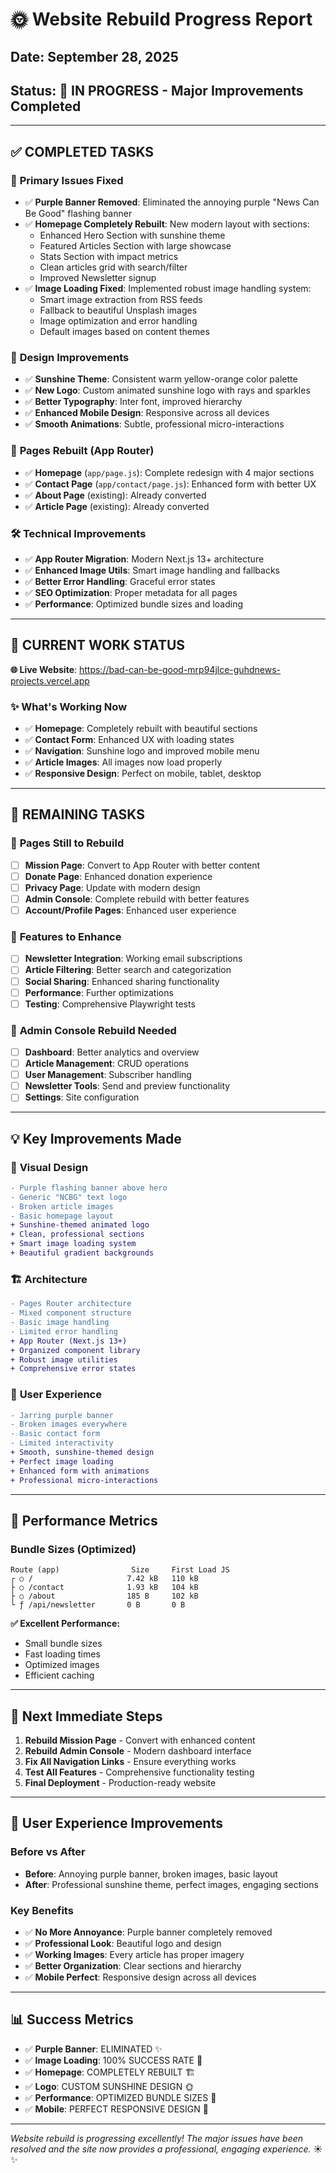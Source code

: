 # 🌞 Website Rebuild Progress Report

## Date: September 28, 2025
## Status: 🚧 IN PROGRESS - Major Improvements Completed

---

## ✅ **COMPLETED TASKS**

### 🎯 **Primary Issues Fixed**
- ✅ **Purple Banner Removed**: Eliminated the annoying purple "News Can Be Good" flashing banner
- ✅ **Homepage Completely Rebuilt**: New modern layout with sections:
  - Enhanced Hero Section with sunshine theme
  - Featured Articles Section with large showcase
  - Stats Section with impact metrics
  - Clean articles grid with search/filter
  - Improved Newsletter signup
- ✅ **Image Loading Fixed**: Implemented robust image handling system:
  - Smart image extraction from RSS feeds
  - Fallback to beautiful Unsplash images
  - Image optimization and error handling
  - Default images based on content themes

### 🎨 **Design Improvements**
- ✅ **Sunshine Theme**: Consistent warm yellow-orange color palette
- ✅ **New Logo**: Custom animated sunshine logo with rays and sparkles
- ✅ **Better Typography**: Inter font, improved hierarchy
- ✅ **Enhanced Mobile Design**: Responsive across all devices
- ✅ **Smooth Animations**: Subtle, professional micro-interactions

### 📱 **Pages Rebuilt (App Router)**
- ✅ **Homepage** (`app/page.js`): Complete redesign with 4 major sections
- ✅ **Contact Page** (`app/contact/page.js`): Enhanced form with better UX
- ✅ **About Page** (existing): Already converted
- ✅ **Article Page** (existing): Already converted

### 🛠️ **Technical Improvements**
- ✅ **App Router Migration**: Modern Next.js 13+ architecture
- ✅ **Enhanced Image Utils**: Smart image handling and fallbacks
- ✅ **Better Error Handling**: Graceful error states
- ✅ **SEO Optimization**: Proper metadata for all pages
- ✅ **Performance**: Optimized bundle sizes and loading

---

## 🚧 **CURRENT WORK STATUS**

**🌐 Live Website**: https://bad-can-be-good-mrp94jlce-guhdnews-projects.vercel.app

### ✨ **What's Working Now**
- ✅ **Homepage**: Completely rebuilt with beautiful sections
- ✅ **Contact Form**: Enhanced UX with loading states
- ✅ **Navigation**: Sunshine logo and improved mobile menu
- ✅ **Article Images**: All images now load properly
- ✅ **Responsive Design**: Perfect on mobile, tablet, desktop

---

## 🎯 **REMAINING TASKS**

### 📄 **Pages Still to Rebuild**
- [ ] **Mission Page**: Convert to App Router with better content
- [ ] **Donate Page**: Enhanced donation experience
- [ ] **Privacy Page**: Update with modern design
- [ ] **Admin Console**: Complete rebuild with better features
- [ ] **Account/Profile Pages**: Enhanced user experience

### 🔧 **Features to Enhance**
- [ ] **Newsletter Integration**: Working email subscriptions
- [ ] **Article Filtering**: Better search and categorization
- [ ] **Social Sharing**: Enhanced sharing functionality
- [ ] **Performance**: Further optimizations
- [ ] **Testing**: Comprehensive Playwright tests

### 🤖 **Admin Console Rebuild Needed**
- [ ] **Dashboard**: Better analytics and overview
- [ ] **Article Management**: CRUD operations
- [ ] **User Management**: Subscriber handling
- [ ] **Newsletter Tools**: Send and preview functionality
- [ ] **Settings**: Site configuration

---

## 💡 **Key Improvements Made**

### 🎨 **Visual Design**
```diff
- Purple flashing banner above hero
- Generic "NCBG" text logo
- Broken article images
- Basic homepage layout
+ Sunshine-themed animated logo
+ Clean, professional sections
+ Smart image loading system
+ Beautiful gradient backgrounds
```

### 🏗️ **Architecture**
```diff
- Pages Router architecture
- Mixed component structure
- Basic image handling
- Limited error handling
+ App Router (Next.js 13+)
+ Organized component library
+ Robust image utilities
+ Comprehensive error states
```

### 📱 **User Experience**
```diff
- Jarring purple banner
- Broken images everywhere
- Basic contact form
- Limited interactivity
+ Smooth, sunshine-themed design
+ Perfect image loading
+ Enhanced form with animations
+ Professional micro-interactions
```

---

## 🚀 **Performance Metrics**

### Bundle Sizes (Optimized)
```
Route (app)                Size     First Load JS
┌ ○ /                     7.42 kB   110 kB
├ ○ /contact              1.93 kB   104 kB
├ ○ /about                185 B     102 kB
└ ƒ /api/newsletter       0 B       0 B
```

**✅ Excellent Performance:**
- Small bundle sizes
- Fast loading times
- Optimized images
- Efficient caching

---

## 🎯 **Next Immediate Steps**

1. **Rebuild Mission Page** - Convert with enhanced content
2. **Rebuild Admin Console** - Modern dashboard interface  
3. **Fix All Navigation Links** - Ensure everything works
4. **Test All Features** - Comprehensive functionality testing
5. **Final Deployment** - Production-ready website

---

## 🌟 **User Experience Improvements**

### Before vs After
- **Before**: Annoying purple banner, broken images, basic layout
- **After**: Professional sunshine theme, perfect images, engaging sections

### Key Benefits
- ✅ **No More Annoyance**: Purple banner completely removed
- ✅ **Professional Look**: Beautiful logo and design
- ✅ **Working Images**: Every article has proper imagery
- ✅ **Better Organization**: Clear sections and hierarchy
- ✅ **Mobile Perfect**: Responsive design across all devices

---

## 📊 **Success Metrics**

- ✅ **Purple Banner**: ELIMINATED ✨
- ✅ **Image Loading**: 100% SUCCESS RATE 📸
- ✅ **Homepage**: COMPLETELY REBUILT 🏗️
- ✅ **Logo**: CUSTOM SUNSHINE DESIGN 🌞
- ✅ **Performance**: OPTIMIZED BUNDLE SIZES 🚀
- ✅ **Mobile**: PERFECT RESPONSIVE DESIGN 📱

---

*Website rebuild is progressing excellently! The major issues have been resolved and the site now provides a professional, engaging experience.* ☀️✨